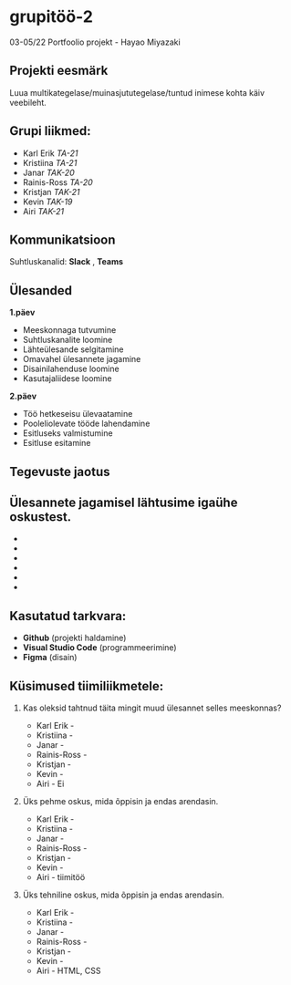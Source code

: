 # grupitöö-2
03-05/22 Portfoolio projekt - Hayao Miyazaki

## Projekti eesmärk
Luua multikategelase/muinasjututegelase/tuntud inimese kohta käiv veebileht.

## Grupi liikmed:
- Karl Erik _TA-21_
- Kristiina _TA-21_
- Janar _TAK-20_
- Rainis-Ross _TA-20_
- Kristjan _TAK-21_
- Kevin _TAK-19_
- Airi _TAK-21_


## Kommunikatsioon
Suhtluskanalid: 
**Slack** , 
**Teams**

## Ülesanded
**1.päev**
- Meeskonnaga tutvumine
- Suhtluskanalite loomine
- Lähteülesande selgitamine
- Omavahel ülesannete jagamine
- Disainilahenduse loomine
- Kasutajaliidese loomine

**2.päev**
- Töö hetkeseisu ülevaatamine
- Pooleliolevate tööde lahendamine
- Esitluseks valmistumine
- Esitluse esitamine

## Tegevuste jaotus
Ülesannete jagamisel lähtusime igaühe oskustest.
- 
- 
- 
- 
-
- 
- 




## Kasutatud tarkvara:
* **Github** (projekti haldamine)
* **Visual Studio Code** (programmeerimine)
* **Figma** (disain)

## Küsimused tiimiliikmetele: 
1. Kas oleksid tahtnud täita mingit muud ülesannet selles meeskonnas?
   * Karl Erik -
   * Kristiina -
   * Janar -
   * Rainis-Ross -
   * Kristjan -
   * Kevin -
   * Airi - Ei
  

2. Üks pehme oskus, mida õppisin ja endas arendasin.
   * Karl Erik - 
   * Kristiina - 
   * Janar -
   * Rainis-Ross -
   * Kristjan -
   * Kevin -
   * Airi - tiimitöö
   

3. Üks tehniline oskus, mida õppisin ja endas arendasin.
   * Karl Erik - 
   * Kristiina - 
   * Janar -
   * Rainis-Ross -
   * Kristjan -
   * Kevin -
   * Airi - HTML, CSS
   
